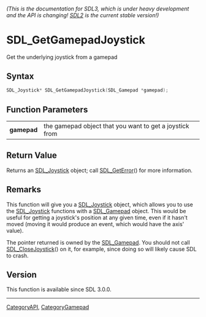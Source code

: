 ###### (This is the documentation for SDL3, which is under heavy development and the API is changing! [SDL2](https://wiki.libsdl.org/SDL2/) is the current stable version!)
# SDL_GetGamepadJoystick

Get the underlying joystick from a gamepad 

## Syntax

```c
SDL_Joystick* SDL_GetGamepadJoystick(SDL_Gamepad *gamepad);

```

## Function Parameters

|                 |                                                         |
| --------------- | ------------------------------------------------------- |
| **gamepad**     | the gamepad object that you want to get a joystick from |

## Return Value

Returns an [SDL_Joystick](SDL_Joystick) object; call
[SDL_GetError](SDL_GetError)() for more information.

## Remarks

This function will give you a [SDL_Joystick](SDL_Joystick) object, which
allows you to use the [SDL_Joystick](SDL_Joystick) functions with a
[SDL_Gamepad](SDL_Gamepad) object. This would be useful for getting a
joystick's position at any given time, even if it hasn't moved (moving it
would produce an event, which would have the axis' value).

The pointer returned is owned by the [SDL_Gamepad](SDL_Gamepad). You should
not call [SDL_CloseJoystick](SDL_CloseJoystick)() on it, for example, since
doing so will likely cause SDL to crash.

## Version

This function is available since SDL 3.0.0.

----
[CategoryAPI](CategoryAPI), [CategoryGamepad](CategoryGamepad)

